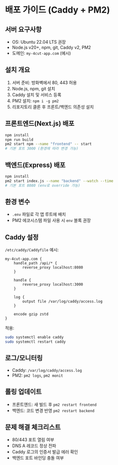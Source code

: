 # 배포 가이드 (Caddy + PM2)

## 서버 요구사항
- OS: Ubuntu 22.04 LTS 권장
- Node.js v20+, npm, git, Caddy v2, PM2
- 도메인: `my-4cut-app.com` (예시)

## 설치 개요
1) 서버 준비: 방화벽에서 80, 443 허용
2) Node.js, npm, git 설치
3) Caddy 설치 및 서비스 등록
4) PM2 설치: `npm i -g pm2`
5) 리포지토리 클론 후 프론트/백엔드 의존성 설치

## 프론트엔드(Next.js) 배포
```bash
npm install
npm run build
pm2 start npm --name "frontend" -- start
# 기본 포트 3000 (환경에 따라 변경 가능)
```

## 백엔드(Express) 배포
```bash
npm install
pm2 start index.js --name "backend" --watch --time
# 기본 포트 8080 (env로 override 가능)
```

## 환경 변수
- `.env` 파일로 각 앱 루트에 배치
- PM2 에코시스템 파일 사용 시 `env` 블록 권장

## Caddy 설정
`/etc/caddy/Caddyfile` 예시:
```caddy
my-4cut-app.com {
    handle_path /api/* {
        reverse_proxy localhost:8080
    }

    handle {
        reverse_proxy localhost:3000
    }

    log {
        output file /var/log/caddy/access.log
    }

    encode gzip zstd
}
```

적용:
```bash
sudo systemctl enable caddy
sudo systemctl restart caddy
```

## 로그/모니터링
- Caddy: `/var/log/caddy/access.log`
- PM2: `pm2 logs`, `pm2 monit`

## 롤링 업데이트
- 프론트엔드: 새 빌드 후 `pm2 restart frontend`
- 백엔드: 코드 변경 반영 `pm2 restart backend`

## 문제 해결 체크리스트
- 80/443 포트 열림 여부
- DNS A 레코드 정상 전파
- Caddy 로그의 인증서 발급 에러 확인
- 백엔드 포트 바인딩 충돌 여부
